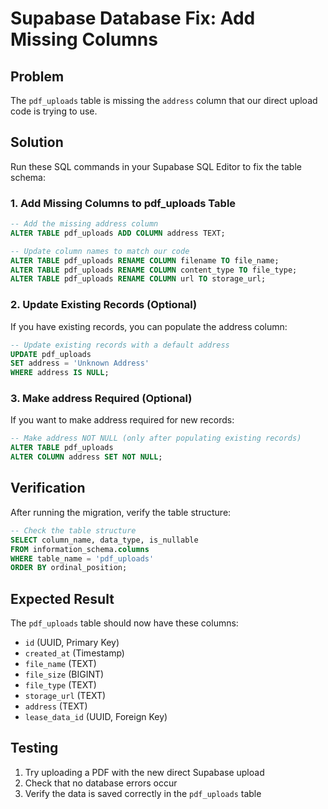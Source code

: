 # Supabase Database Fix: Add Missing Columns

## Problem
The `pdf_uploads` table is missing the `address` column that our direct upload code is trying to use.

## Solution
Run these SQL commands in your Supabase SQL Editor to fix the table schema:

### 1. Add Missing Columns to pdf_uploads Table
```sql
-- Add the missing address column
ALTER TABLE pdf_uploads ADD COLUMN address TEXT;

-- Update column names to match our code
ALTER TABLE pdf_uploads RENAME COLUMN filename TO file_name;
ALTER TABLE pdf_uploads RENAME COLUMN content_type TO file_type;
ALTER TABLE pdf_uploads RENAME COLUMN url TO storage_url;
```

### 2. Update Existing Records (Optional)
If you have existing records, you can populate the address column:
```sql
-- Update existing records with a default address
UPDATE pdf_uploads 
SET address = 'Unknown Address' 
WHERE address IS NULL;
```

### 3. Make address Required (Optional)
If you want to make address required for new records:
```sql
-- Make address NOT NULL (only after populating existing records)
ALTER TABLE pdf_uploads 
ALTER COLUMN address SET NOT NULL;
```

## Verification
After running the migration, verify the table structure:
```sql
-- Check the table structure
SELECT column_name, data_type, is_nullable 
FROM information_schema.columns 
WHERE table_name = 'pdf_uploads' 
ORDER BY ordinal_position;
```

## Expected Result
The `pdf_uploads` table should now have these columns:
- `id` (UUID, Primary Key)
- `created_at` (Timestamp)
- `file_name` (TEXT)
- `file_size` (BIGINT)
- `file_type` (TEXT)
- `storage_url` (TEXT)
- `address` (TEXT)
- `lease_data_id` (UUID, Foreign Key)

## Testing
1. Try uploading a PDF with the new direct Supabase upload
2. Check that no database errors occur
3. Verify the data is saved correctly in the `pdf_uploads` table

